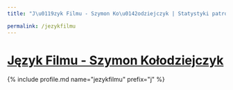 ```yaml
---
title: "J\u0119zyk Filmu - Szymon Ko\u0142odziejczyk | Statystyki patronite.pl | Patromierz"

permalink: /jezykfilmu
---
```


# [Język Filmu - Szymon Kołodziejczyk](https://patronite.pl/jezykfilmu)

{% include profile.md name="jezykfilmu" prefix="j" %}
